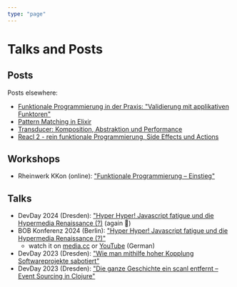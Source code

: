 ```yaml
---
type: "page"
---
```


# Talks and Posts

## Posts

Posts elsewhere:

- [Funktionale Programmierung in der Praxis: "Validierung mit applikativen
  Funktoren"](https://funktionale-programmierung.de/2022/04/26/validierung-mit-applikativen-funktoren.html)
- [Pattern Matching in
  Elixir](https://funktionale-programmierung.de/2018/06/05/elixir-pattern-matching.html)
- [Transducer: Komposition, Abstraktion und
  Performance](https://funktionale-programmierung.de/2018/03/22/transducer.html)
- [Reacl 2 - rein funktionale Programmierung, Side Effects und
  Actions](https://funktionale-programmierung.de/2017/06/29/reacl2.html)

## Workshops

- Rheinwerk KKon (online): ["Funktionale Programmierung – Einstieg"](https://rheinwerk-kkon.de/workshops/schneider-funktionale-programmierung-einstieg/)

## Talks

- DevDay 2024 (Dresden): ["Hyper Hyper! Javascript fatigue und die Hypermedia
  Renaissance
  (?)](https://www.devday.de/dev-day-2024/talk/hyper-hyper-javascript-fatigue-und-die-hypermedia-renaissance/)
  (again 🤗)
- BOB Konferenz 2024 (Berlin): ["Hyper Hyper! Javascript fatigue und die
  Hypermedia Renaissance (?)"](https://bobkonf.de/2024/schneider.html)
  - watch it on
    [media.cc](https://media.ccc.de/v/bob11-2024-javascript-fatigue-und-die-hypermedia-renaissance-schneider)
    or [YouTube](https://www.youtube.com/watch?v=cp52TBEW76E) (German)
- DevDay 2023 (Dresden): ["Wie man mithilfe hoher Kopplung Softwareprojekte
  sabotiert"](https://www.devday.de/dev-day-2023/talk/wie-man-mithilfe-hoher-kopplung-softwareprojekte-sabotiert/)
- DevDay 2023 (Dresden): ["Die ganze Geschichte ein scanl entfernt – Event
  Sourcing in
  Clojure"](https://www.devday.de/dev-day-2023/talk/lightning-talks/)
